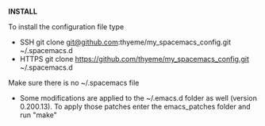 **INSTALL**

To install the configuration file type

* SSH git clone git@github.com:thyeme/my_spacemacs_config.git ~/.spacemacs.d
* HTTPS git clone https://github.com/thyeme/my_spacemacs_config.git ~/.spacemacs.d

Make sure there is no ~/.spacemacs file

* Some modifications are applied to the ~/.emacs.d folder as well (version 0.200.13). To apply those patches enter the emacs_patches folder and run "make"
